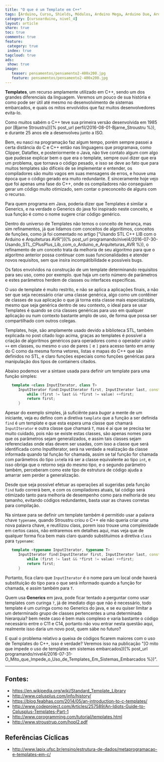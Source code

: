 ```yaml
---
title: "O que é um Template em C++"
tags: [Arduino, Curso, Shields, Módulos, Arduino Mega, Arduino Due, Arduino Uno, Lógica, Programação, FIFO, Algorítimos, Estrutura de Dados, Assembly, AVR, ATMega, ATTiny, ARM, STL, C++, Library, Biblioteca Padrão de Templates, Standard Template Library, SGI]
category: [cursoarduino, nivel_4]
layout: article
share: true
toc: true
comments: true
feature:
 category: true
 index: true
tagcloud: true
ads: 
 show: true
image:
   teaser: pensamentos/pensamento2-400x200.jpg
   feature: pensamentos/pensamento2-400x200.jpg
---
```


**Templates**, um recurso amplamente utilizado em C++, sendo um dos grandes diferenciais da linguagem. Veremos um pouco de sua história e como pode ser útil até mesmo no desenvolvimento de sistemas embarcados, e quais os mitos envolvidos que faz muitos desenvolvedores evita-lo.

<!--more-->

Como muitos sabém o C++ teve sua primeira versão desenvolvida em 1985 por [Bjarne Stroustru]({% post_url perfil/2016-08-01-Bjarne_Stroustru %}), e durante 25 anos ele a desenvolveu junto a ISO.

Bem, eu nasci na programação faz algum tempo, porém sempre passei a certa distância do C e C++ então nas linguagens que programava, como Clipper, Dataflex, e posteriormente o Java, não tive contato algum com algo que pudesse explicar bem o que era o template, sempre ouvi dizer que era um problema, que tornava o código pesado, e isso se deve ao fato que para muitos templates são difíceis de se implementar e entender, os compiladores são muito vagos em suas mensagens de erros, e houve uma época que o código gerado era muito redundante. E sinceramente hoje vejo que foi apenas uma fase do C++, onde os compiladores não conseguiam gerar um código muito otimizado, sem contar o preconceito de alguns com o recurso.

Para quem programa em Java, poderia dizer que Templates é similar a Generics, e na verdade o Generics do java foi inspirado neste conceito, e sua função é como o nome sugere criar código genérico.

Dentro do universo de Templates não temos o conceito de herança, mas sim refinamentos, já que lidamos com conceitos de algorítimos, conceitos de funções, como já foi comentado no artigo ["Usando STL C++ LIB com o Arduino e Arquiteturas AVR"]({% post_url programando/nivel4/2016-07-30-Usando_STL_CPlusPlus_Lib_com_o_Arduino_e_Arquiteturas_AVR %}), o refinamento de um conceito trata da melhoria de seu algoritmo para que o algoritmo anterior possa continuar com suas funcionalidades e atender novos requisitos, sem que insira incompátibilidade e possíveis bugs.

Os fatos envolvidos na construção de um template determinando requisitos para seu uso, como por exemplo. que haja um certo número de parâmetros e estes parâmetros herdem de classes ou interfaces específicas.

O uso de template é muito restrito, e não se aplica a aplicações finais, a não ser que seja necessário criar uma classe genérica, algo como um contêiner de classes de sua aplicação o que já torna esta classe mais especializada, mesmo que seja genérica dentro de seu contexto, o ideal para se usar Templates é quando se cria classes genéricas para uso em qualquer aplicação ou num contexto bastante amplo de uso, de forma que possa ser compartilhado com outros colegas.

Templates, hoje, são amplamente usado devido a biblioteca STL, também explicada no post citado logo acima, graças ao templates é possível a criação de algoritmos genéricos para operadores como o operador unário `++` em classes, ou mesmo o uso de pares `[` e `]` para acesso tanto em array do C como da mesma forma vetores, listas e mapas do C++ que são definidos no STL, e claro funções especiais como funções genéricas para manipulação dos tipos de containers citados.

Abaixo podemos ver a sintaxe usada para definir um template para uma função simples:

```C++
   template <class InputIterator, class T>
      InputIterator find(InputIterator first, InputIterator last, const T& value) {
          while (first != last && *first != value) ++first;
          return first;
      }
```

Apesar do exemplo simples, já suficiênte para *bugar* a mente de um iniciante, veja eu defino com a diretiva `template` que a função a ser definida `find` é um template e que esta espera uma classe que chamará `InputIterator` e outra classe que chamará `T`, mas é ai que se precisa ter muito cuidado, pois não se existe estas classes, são apenas nomes para que os parâmetros sejam generalizados, e assim tais classes sejam referenciadas onde elas devem ser usadas, com isso a classe que será identificada como InputIterator, será na verdade a realização da classe informada quando tal função for chamada, assim se tal função for chamada com parâmetros do tipo `int`ela irá ser a classe equivalente ao tipo `int`, e isso obriga que o retorno seja do mesmo tipo, e o segundo parâmetro também, perceberam como este tipo de estrutura de código ajuda a amarrar sem perder a generalização.

Desde que seja possível efetuar as operações ali sugeridas pela função `find` tudo correrá bem, e com os compiladores atuais, tal código será otimizado tanto para melhoria de desempenho como para melhoria de seu tamanho, evitando códigos redundantes, basta usar as chaves corretas para compilação.

Na sintaxe para se definir um template também é permitido usar a palavra chave `typename`, quando Stroustru criou o C++ ele não queria criar uma nova palavra chave, e reutilizou class, porem isso trouxe uma complexidade em certos casos, não entraremos em detalhes aqui, mas veja que de qualquer forma fica bem mais claro quando substituímos a diretiva `class` para `typename`:

```C++
   template <typename InputIterator, typename T>
      InputIterator find(InputIterator first, InputIterator last, const T& value) {
          while (first != last && *first != value) ++first;
          return first;
      }
```

Portanto, fica claro que `InputIterator` é o nome para um local onde haverá substituição do tipo para o que será informado quando a função for chamada, e assim também para `T`.

Quem usa **Generics** em java, pode ficar tentado a perguntar como usar templates com curinga `?`, já de imediato digo que não é necessário, todo template é um curinga como no Generics do java, e se eu quiser limitar a um determinado grupo de classes pertencentes a uma determinada hierarquia? bem neste caso é bem mais complexo e varia bastante o código necessário entre o C11 e C14, portanto não vou entrar nesta questão aqui, realmente isso daria um novo post, quem sábe no futuro?

E qual o problema relativo a queixa de códigos ficarem maiores com o uso de Templates do C++, isso é verdade? Veremos isso na publicação "[O mito que impede o uso de templates em sistemas embarcados]({% post_url programando/nivel4/2016-07-31-O_Mito_que_Impede_o_Uso_de_Templates_Em_Sistemas_Embarcados %})".

------

## Fontes: 

* https://en.wikipedia.org/wiki/Standard_Template_Library
* http://www.cplusplus.com/info/history/
* https://blog.feabhas.com/2014/05/an-introduction-to-c-templates/
* http://www.codeproject.com/Articles/257589/An-Idiots-Guide-to-Cplusplus-Templates-Part-1
* http://www.cprogramming.com/tutorial/templates.html
* http://www.stroustrup.com/hopl2.pdf

## Referências Cíclicas 

* http://www.lapix.ufsc.br/ensino/estrutura-de-dados/metaprogramacao-e-templates-em-c/